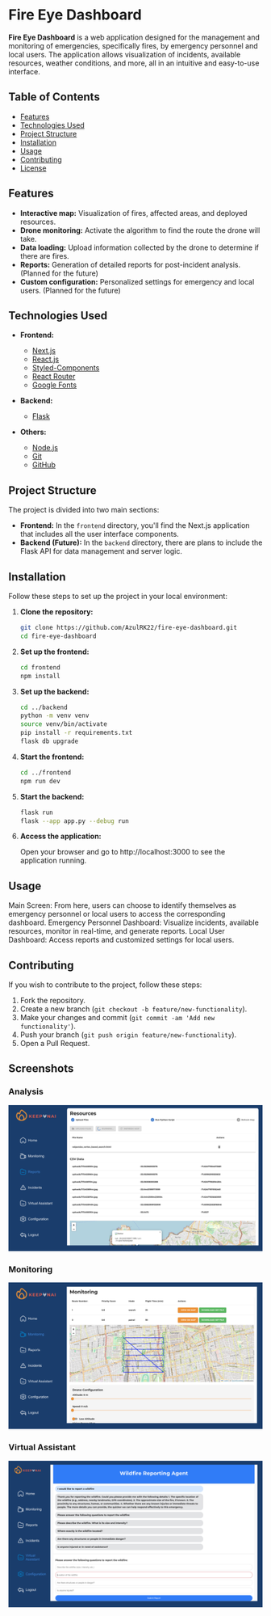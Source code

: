 # Fire Eye Dashboard

**Fire Eye Dashboard** is a web application designed for the management and monitoring of emergencies, specifically fires, by emergency personnel and local users. The application allows visualization of incidents, available resources, weather conditions, and more, all in an intuitive and easy-to-use interface.

## Table of Contents

- [Features](#features)
- [Technologies Used](#technologies-used)
- [Project Structure](#project-structure)
- [Installation](#installation)
- [Usage](#usage)
- [Contributing](#contributing)
- [License](#license)

## Features

- **Interactive map:** Visualization of fires, affected areas, and deployed resources.
- **Drone monitoring:** Activate the algorithm to find the route the drone will take.
- **Data loading:** Upload information collected by the drone to determine if there are fires.
- **Reports:** Generation of detailed reports for post-incident analysis. (Planned for the future)
- **Custom configuration:** Personalized settings for emergency and local users. (Planned for the future)

## Technologies Used

- **Frontend:**
  - [Next.js](https://nextjs.org/)
  - [React.js](https://reactjs.org/)
  - [Styled-Components](https://styled-components.com/)
  - [React Router](https://reactrouter.com/)
  - [Google Fonts](https://fonts.google.com/)

- **Backend:**
  - [Flask](https://flask.palletsprojects.com/)

- **Others:**
  - [Node.js](https://nodejs.org/)
  - [Git](https://git-scm.com/)
  - [GitHub](https://github.com/)

## Project Structure

The project is divided into two main sections:

- **Frontend:** In the `frontend` directory, you'll find the Next.js application that includes all the user interface components.
- **Backend (Future):** In the `backend` directory, there are plans to include the Flask API for data management and server logic.

## Installation

Follow these steps to set up the project in your local environment:

1. **Clone the repository:**

   ```bash
   git clone https://github.com/AzulRK22/fire-eye-dashboard.git
   cd fire-eye-dashboard
   ```

2. **Set up the frontend:**

   ```bash
   cd frontend
   npm install
   ```

3. **Set up the backend:**

   ```bash
   cd ../backend
   python -m venv venv
   source venv/bin/activate
   pip install -r requirements.txt
   flask db upgrade
   ```

4. **Start the frontend:**

   ```bash
   cd ../frontend
   npm run dev
   ```

5. **Start the backend:**

   ```bash
   flask run
   flask --app app.py --debug run
   ```

6. **Access the application:**

   Open your browser and go to http://localhost:3000 to see the application running.

## Usage

Main Screen: From here, users can choose to identify themselves as emergency personnel or local users to access the corresponding dashboard.
Emergency Personnel Dashboard: Visualize incidents, available resources, monitor in real-time, and generate reports.
Local User Dashboard: Access reports and customized settings for local users.

## Contributing

If you wish to contribute to the project, follow these steps:

1. Fork the repository.
2. Create a new branch (`git checkout -b feature/new-functionality`).
3. Make your changes and commit (`git commit -am 'Add new functionality'`).
4. Push your branch (`git push origin feature/new-functionality`).
5. Open a Pull Request.

## Screenshots

### Analysis
![Analysis Screenshot](sample_data/analysis.png)

### Monitoring
![Monitoring Screenshot](sample_data/monitoring.png)

### Virtual Assistant
![Virtual Assistant Screenshot](sample_data/virtual_assistant.png)